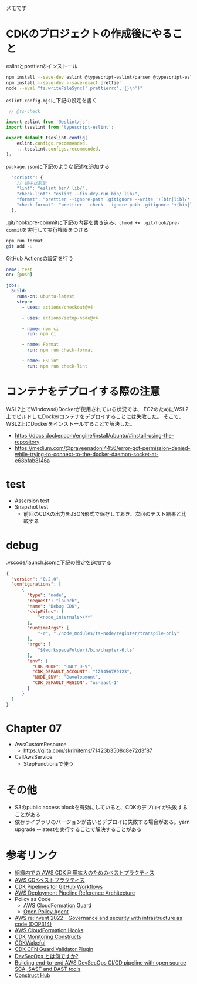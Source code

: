 メモです

# CDKのプロジェクトの作成後にやること

eslintとprettierのインストール
```bash
npm install --save-dev eslint @typescript-eslint/parser @typescript-eslint/eslint-plugin typescript-eslint
npm install --save-dev --save-exact prettier
node --eval "fs.writeFileSync('.prettierrc','{}\n')"
```
`eslint.config.mjs`に下記の設定を書く
```typescript
 // @ts-check

import eslint from '@eslint/js';
import tseslint from 'typescript-eslint';

export default tseslint.config(
    eslint.configs.recommended,
    ...tseslint.configs.recommended,
);
```
`package.json`に下記のような記述を追加する

```js
  "scripts": {
    // 途中は割愛
    "lint": "eslint bin/ lib/",
    "check-lint": "eslint --fix-dry-run bin/ lib/",
    "format": "prettier --ignore-path .gitignore --write '+(bin|lib)/*.+(js|ts|json)'",
    "check-format": "prettier --check --ignore-path .gitignore '+(bin|lib)/*.+(js|ts|json)'"
  },
```

.git/hook/pre-commitに下記の内容を書き込み、`chmod +x .git/hook/pre-commit`を実行して実行権限をつける
```bash
npm run format
git add -u
```

GitHub Actionsの設定を行う
```yaml
name: test 
on: [push]

jobs:
  build:
    runs-on: ubuntu-latest
    steps:
      - uses: actions/checkout@v4

      - uses: actions/setup-node@v4

      - name: npm ci
        run: npm ci

      - name: Format
        run: npm run check-format

      - name: ESLint
        run: npm run check-lint
```

# コンテナをデプロイする際の注意

WSL2上でWindowsのDockerが使用されている状況では、
EC2のためにWSL2上でビルドしたDockerコンテナをデプロイすることには失敗した。
そこで、WSL2上にDockerをインストールすることで解決した。

* https://docs.docker.com/engine/install/ubuntu/#install-using-the-repository
* https://medium.com/@praveenadoni4456/error-got-permission-denied-while-trying-to-connect-to-the-docker-daemon-socket-at-e68bfab8146a

# test

* Assersion test
* Snapshot test
  * 前回のCDKの出力をJSON形式で保存しておき、次回のテスト結果と比較する

# debug
.vscode/launch.jsonに下記の設定を追加する
```json
{
  "version": "0.2.0",
  "configurations": [
      {
        "type": "node",
        "request": "launch",
        "name": "Debug CDK",
        "skipFiles": [
            "<node_internals>/**"
        ],
        "runtimeArgs": [
            "-r", "./node_modules/ts-node/register/transpile-only"
        ],
        "args": [
            "${workspaceFolder}/bin/chapter-6.ts"
        ],
        "env": {
          "CDK_MODE": "ONLY_DEV",
          "CDK_DEFAULT_ACCOUNT": "123456789123",
          "NODE_ENV": "Development",
          "CDK_DEFAULT_REGION": "us-east-1"
        }
      }
  ]
}
```

# Chapter 07
* AwsCustomResource
  * https://qiita.com/skrir/items/71423b3508d8e72d3f87
* CallAwsService
  * StepFunctionsで使う

# その他

* S3のpublic access blockを有効にしていると、CDKのデプロイが失敗することがある
* 依存ライブラリのバージョンが古いとデプロイに失敗する場合がある。yarn upgrade --latestを実行することで解決することがある

# 参考リンク

* [組織内での AWS CDK 利用拡大のためのベストプラクティス](https://aws.amazon.com/jp/blogs/news/best-practices-for-scaling-aws-cdk-adoption-within-your-organization/)
* [AWS CDKベストプラクティス](https://docs.aws.amazon.com/ja_jp/prescriptive-guidance/latest/best-practices-cdk-typescript-iac/best-practices.html)
* [CDK Pipelines for GitHub Workflows](https://github.com/cdklabs/cdk-pipelines-github)
* [AWS Deployment Pipeline Reference Architecture](https://pipelines.devops.aws.dev/application-pipeline/index.html)
* Policy as Code
  * [AWS CloudFormation Guard](https://github.com/aws-cloudformation/cloudformation-guard)
  * [Open Policy Agent](https://github.com/open-policy-agent/opa)
* [AWS re:Invent 2022 - Governance and security with infrastructure as code (DOP314) ](https://www.youtube.com/watch?v=7cYzYWcDyiM)
* [AWS CloudFormation Hooks](https://docs.aws.amazon.com/ja_jp/cloudformation-cli/latest/hooks-userguide/what-is-cloudformation-hooks.html)
* [CDK Monitoring Constructs](https://github.com/cdklabs/cdk-monitoring-constructs)
* [CDKWakeful](https://github.com/aws-samples/cdk-wakeful)
* [CDK CFN Guard Validator Plugin](https://github.com/cdklabs/cdk-validator-cfnguard)
* [DevSecOps とは何ですか?](https://aws.amazon.com/jp/what-is/devsecops/)
* [Building end-to-end AWS DevSecOps CI/CD pipeline with open source SCA, SAST and DAST tools](https://aws.amazon.com/jp/blogs/devops/building-end-to-end-aws-devsecops-ci-cd-pipeline-with-open-source-sca-sast-and-dast-tools/)
* [Construct Hub](https://constructs.dev/)